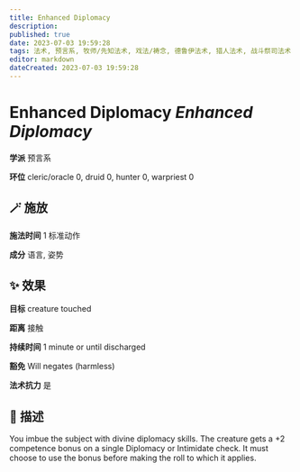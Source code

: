 ```yaml
---
title: Enhanced Diplomacy
description: 
published: true
date: 2023-07-03 19:59:28
tags: 法术, 预言系, 牧师/先知法术, 戏法/祷念, 德鲁伊法术, 猎人法术, 战斗祭司法术
editor: markdown
dateCreated: 2023-07-03 19:59:28
---
```


# **Enhanced Diplomacy** *Enhanced Diplomacy*

**学派** 预言系 

**环位** cleric/oracle 0, druid 0, hunter 0, warpriest 0

## 🪄 施放

**施法时间** 1 标准动作

**成分** 语言, 姿势

## ✨ 效果 

**目标** creature touched 

**距离** 接触  

**持续时间** 1 minute or until discharged 

**豁免** Will negates (harmless)

**法术抗力** 是

## 📖 描述

You imbue the subject with divine diplomacy skills. The creature gets a +2 competence bonus on a single Diplomacy or Intimidate check. It must choose to use the bonus before making the roll to which it applies.
    